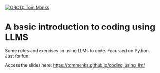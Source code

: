 [![ORCID: Tom Monks](https://img.shields.io/badge/ORCID-0000--0003--2631--4481-brightgreen)](https://orcid.org/0000-0003-2631-4481)

# A basic introduction to coding using LLMS

Some notes and exercises on using LLMs to code. Focussed on Python.  Just for fun.

Access the slides here: https://tommonks.github.io/coding_using_llm/    



